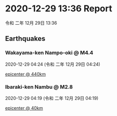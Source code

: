 # 2020-12-29 13:36 Report
令和 二年 12月 29日 13:36

## Earthquakes
### Wakayama-ken Nampo-oki @ M4.4
2020-12-29 04:24 (令和 二年 12月 29日 04:24)
  
[epicenter @ 440km](https://www.google.com/maps/place/33°06'00%22+135°48'00%22/@33.1,135.8,17z/data=!3m1!4b1!4m5!3m4!1s0x0:0x0!8m2!3d33.1!4d135.8)
### Ibaraki-ken Nambu @ M2.8
2020-12-29 04:19 (令和 二年 12月 29日 04:19)
  
[epicenter @ 40km](https://www.google.com/maps/place/36°06'00%22+139°54'00%22/@36.1,139.9,17z/data=!3m1!4b1!4m5!3m4!1s0x0:0x0!8m2!3d36.1!4d139.9)